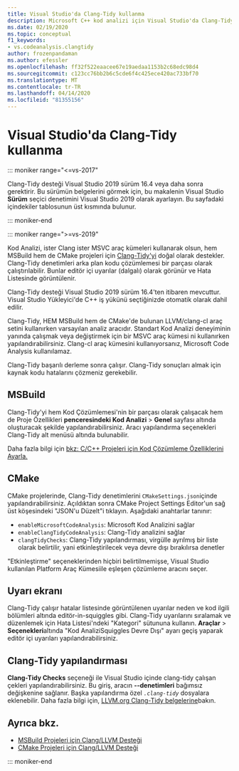 ```yaml
---
title: Visual Studio'da Clang-Tidy kullanma
description: Microsoft C++ kod analizi için Visual Studio'da Clang-Tidy nasıl kullanılır?
ms.date: 02/19/2020
ms.topic: conceptual
f1_keywords:
- vs.codeanalysis.clangtidy
author: frozenpandaman
ms.author: efessler
ms.openlocfilehash: ff32f522eaacee67e19aedaa1153b2c68edc98d4
ms.sourcegitcommit: c123cc76bb2b6c5cde6f4c425ece420ac733bf70
ms.translationtype: MT
ms.contentlocale: tr-TR
ms.lasthandoff: 04/14/2020
ms.locfileid: "81355156"
---
```

# <a name="using-clang-tidy-in-visual-studio"></a>Visual Studio'da Clang-Tidy kullanma

::: moniker range="<=vs-2017"

Clang-Tidy desteği Visual Studio 2019 sürüm 16.4 veya daha sonra gerektirir. Bu sürümün belgelerini görmek için, bu makalenin Visual Studio **Sürüm** seçici denetimini Visual Studio 2019 olarak ayarlayın. Bu sayfadaki içindekiler tablosunun üst kısmında bulunur.

::: moniker-end

::: moniker range=">=vs-2019"

Kod Analizi, ister Clang ister MSVC araç kümeleri kullanarak olsun, hem MSBuild hem de CMake projeleri için [Clang-Tidy'yi](https://clang.llvm.org/extra/clang-tidy/) doğal olarak destekler. Clang-Tidy denetimleri arka plan kodu çözümlemesi bir parçası olarak çalıştırılabilir. Bunlar editör içi uyarılar (dalgalı) olarak görünür ve Hata Listesinde görüntülenir.

Clang-Tidy desteği Visual Studio 2019 sürüm 16.4'ten itibaren mevcuttur. Visual Studio Yükleyici'de C++ iş yükünü seçtiğinizde otomatik olarak dahil edilir.

Clang-Tidy, HEM MSBuild hem de CMake'de bulunan LLVM/clang-cl araç setini kullanırken varsayılan analiz aracıdır. Standart Kod Analizi deneyiminin yanında çalışmak veya değiştirmek için bir MSVC araç kümesi ni kullanırken yapılandırabilirsiniz. Clang-cl araç kümesini kullanıyorsanız, Microsoft Code Analysis kullanılamaz.

Clang-Tidy başarılı derleme sonra çalışır. Clang-Tidy sonuçları almak için kaynak kodu hatalarını çözmeniz gerekebilir.

## <a name="msbuild"></a>MSBuild

Clang-Tidy'yi hem Kod Çözümlemesi'nin bir parçası olarak çalışacak hem de Proje Özellikleri **penceresindeki Kod Analizi** > **Genel** sayfası altında oluşturacak şekilde yapılandırabilirsiniz. Aracı yapılandırma seçenekleri Clang-Tidy alt menüsü altında bulunabilir.

Daha fazla bilgi için [bkz: C/C++ Projeleri için Kod Çözümleme Özelliklerini Ayarla.](../code-quality/how-to-set-code-analysis-properties-for-c-cpp-projects.md)

## <a name="cmake"></a>CMake

CMake projelerinde, Clang-Tidy denetimlerini `CMakeSettings.json`içinde yapılandırabilirsiniz. Açıldıktan sonra CMake Project Settings Editor'un sağ üst köşesindeki "JSON'u Düzelt"i tıklayın. Aşağıdaki anahtarlar tanınır:

- `enableMicrosoftCodeAnalysis`: Microsoft Kod Analizini sağlar
- `enableClangTidyCodeAnalysis`: Clang-Tidy analizini sağlar
- `clangTidyChecks`: Clang-Tidy yapılandırması, virgülle ayrılmış bir liste olarak belirtilir, yani etkinleştirilecek veya devre dışı bırakılırsa denetler

"Etkinleştirme" seçeneklerinden hiçbiri belirtilmemişse, Visual Studio kullanılan Platform Araç Kümesiile eşleşen çözümleme aracını seçer.

## <a name="warning-display"></a>Uyarı ekranı

Clang-Tidy çalışır hatalar listesinde görüntülenen uyarılar neden ve kod ilgili bölümleri altında editör-in-squiggles gibi. Clang-Tidy uyarılarını sıralamak ve düzenlemek için Hata Listesi'ndeki "Kategori" sütununa kullanın. **Araçlar** > **Seçenekleri**altında "Kod AnaliziSquiggles Devre Dışı" ayarı geçiş yaparak editör içi uyarıları yapılandırabilirsiniz.

## <a name="clang-tidy-configuration"></a>Clang-Tidy yapılandırması

**Clang-Tidy Checks** seçeneği ile Visual Studio içinde clang-tidy çalışan çekleri yapılandırabilirsiniz. Bu giriş, aracın **--denetimleri** bağımsız değişkenine sağlanır. Başka yapılandırma özel *`.clang-tidy`* dosyalara eklenebilir. Daha fazla bilgi için, [LLVM.org Clang-Tidy belgelerine](https://clang.llvm.org/extra/clang-tidy/)bakın.

## <a name="see-also"></a>Ayrıca bkz.

- [MSBuild Projeleri için Clang/LLVM Desteği](https://devblogs.microsoft.com/cppblog/clang-llvm-support-for-msbuild-projects/)
- [CMake Projeleri için Clang/LLVM Desteği](https://devblogs.microsoft.com/cppblog/visual-studio-cmake-support-clang-llvm-cmake-3-14-vcpkg-and-performance-improvements/)

::: moniker-end
